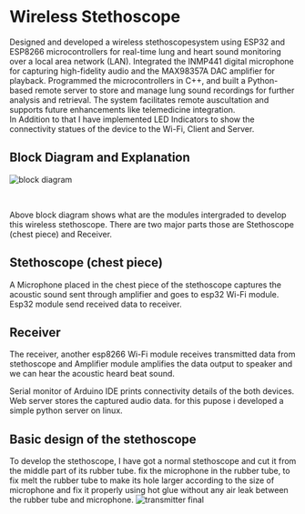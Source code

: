# Wireless Stethoscope
 Designed and developed a wireless stethoscopesystem using ESP32 and ESP8266 microcontrollers for real-time lung and heart sound monitoring over a local area network (LAN). Integrated the INMP441 digital microphone for capturing high-fidelity audio and the MAX98357A DAC amplifier for playback. Programmed the microcontrollers in C++, and built a Python-based remote server to store and manage lung sound recordings for further analysis and retrieval. The system facilitates remote auscultation and supports future enhancements like telemedicine integration.
<br />
In Addition to that I have implemented LED Indicators to show the connectivity statues of the device to the Wi-Fi, Client and Server.


## Block Diagram and Explanation
![block diagram](https://github.com/user-attachments/assets/1d2581a2-ac65-4c81-ab9b-3a471f7f4a41)

<br />

Above block diagram shows what are the modules intergraded to develop this wireless stethoscope. There are two major parts those are Stethoscope (chest
piece) and Receiver.
<br />

## Stethoscope (chest piece)
A Microphone placed in the chest piece of the stethoscope captures the acoustic sound sent through amplifier and goes to esp32 Wi-Fi module. Esp32 module send received data to receiver.
<br />

## Receiver
The receiver, another esp8266 Wi-Fi module receives transmitted data from stethoscope and Amplifier module amplifies the data output to speaker and we can hear the acoustic heard beat sound.
<br />

Serial monitor of Arduino IDE prints connectivity details of the both devices.
<br />
Web server stores the captured audio data. for this pupose i developed a simple python server on linux.
<br />

## Basic design of the stethoscope
To develop the stethoscope, I have got a normal stethoscope and cut it from the middle part of its rubber tube. fix the microphone in the rubber tube, to fix melt the rubber tube to make its hole larger according to the size of microphone and fix it properly using hot glue without any air leak between the rubber tube and microphone.
![transmitter final](https://github.com/user-attachments/assets/6534263b-fc47-4f8a-8de5-13e19ff79396)

<br />
